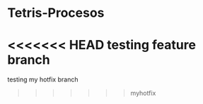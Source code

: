 # Tetris-Procesos
<<<<<<< HEAD
testing feature branch
=======
testing my hotfix branch 
>>>>>>> myhotfix
